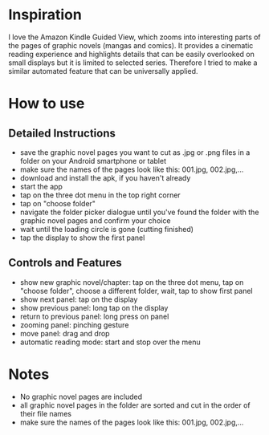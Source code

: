 <h1>Inspiration</h1>
I love the Amazon Kindle Guided View, which zooms into interesting parts of the pages of graphic novels (mangas and comics). It provides a cinematic reading experience and highlights details that can be easily overlooked on small displays but it is limited to selected series. </n></n>
Therefore I tried to make a similar automated feature that can be universally applied.

<h1>How to use</h1>

<h2>Detailed Instructions</h2>
<ul>
<li>save the graphic novel pages you want to cut as .jpg or .png files in a folder on your Android smartphone or tablet</li>
<li>make sure the names of the pages look like this: 001.jpg, 002.jpg,...</li>
<li>download and install the apk, if you haven't already</li>
<li>start the app</li>
<li>tap on the three dot menu in the top right corner</li>
<li>tap on "choose folder"</li>
<li>navigate the folder picker dialogue until you've found the folder with the graphic novel pages and confirm your choice</li>
<li>wait until the loading circle is gone (cutting finished)</li>
<li>tap the display to show the first panel</li>
</ul>

<h2>Controls and Features</h2>
<ul>
  <li>show new graphic novel/chapter: tap on the three dot menu, tap on "choose folder", choose a different folder, wait, tap to show first panel</li>
  <li>show next panel: tap on the display
  <li>show previous panel: long tap on the display</li>
  <li>return to previous panel: long press on panel</li>
  <li>zooming panel: pinching gesture</li>
  <li>move panel: drag and drop</li>
  <li>automatic reading mode: start and stop over the menu</li>
</ul>

<h1>Notes</h1>
<ul>
<li>No graphic novel pages are included</li>
<li>all graphic novel pages in the folder are sorted and cut in the order of their file names</li>
<li>make sure the names of the pages look like this: 001.jpg, 002.jpg,...</li>
</ul>
